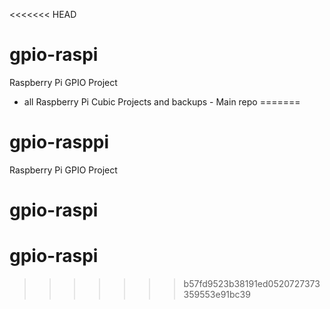 <<<<<<< HEAD
# gpio-raspi
Raspberry Pi GPIO Project
- all Raspberry Pi Cubic Projects and backups - Main repo
=======
# gpio-rasppi
Raspberry Pi GPIO Project
# gpio-raspi
# gpio-raspi
>>>>>>> b57fd9523b38191ed0520727373359553e91bc39
